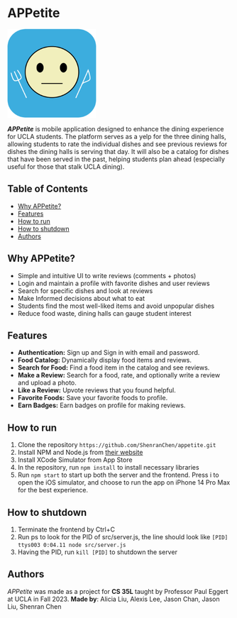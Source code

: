 # APPetite
<img src="./images/App-logo.png" alt="APPetite Logo" width="200" height="200">

**_APPetite_** is mobile application designed to enhance the dining experience for UCLA students. The platform serves as a yelp for the three dining halls, allowing students to rate the individual dishes and see previous reviews for dishes the dining halls is serving that day. It will also be a catalog for dishes that have been served in the past, helping students plan ahead (especially useful for those that stalk UCLA dining). 

## Table of Contents
- [Why APPetite?](https://github.com/ShenranChen/appetite/#why-appetite)
- [Features](https://github.com/ShenranChen/appetite/#features)
- [How to run](https://github.com/ShenranChen/appetite/#how-to-run)
- [How to shutdown](https://github.com/ShenranChen/appetite/#how-to-shutdown)
- [Authors](https://github.com/ShenranChen/appetite/#authors)

## Why APPetite?
- Simple and intuitive UI to write reviews (comments + photos) 
- Login and maintain a profile with favorite dishes and user reviews 
- Search for specific dishes and look at reviews 
- Make Informed decisions about what to eat 
- Students find the most well-liked items and avoid unpopular dishes
- Reduce food waste, dining halls can gauge student interest 

## Features
- **Authentication:** Sign up and Sign in with email and password. 
- **Food Catalog:** Dynamically display food items and reviews.
- **Search for Food:** Find a food item in the catalog and see reviews.
- **Make a Review:** Search for a food, rate, and optionally write a review and upload a photo.
- **Like a Review:** Upvote reviews that you found helpful.
- **Favorite Foods:** Save your favorite foods to profile.
- **Earn Badges:** Earn badges on profile for making reviews.

## How to run
1. Clone the repository `https://github.com/ShenranChen/appetite.git`
2. Install NPM and Node.js from [their website](https://nodejs.org/en/download/)
3. Install XCode Simulator from App Store
4. In the repository, run `npm install` to install necessary libraries
5. Run `npm start` to start up both the server and the frontend. Press i to open the iOS simulator, and choose to run the app on iPhone 14 Pro Max for the best experience.

## How to shutdown
1. Terminate the frontend by Ctrl+C
2. Run ps to look for the PID of src/server.js, the line should look like `[PID] ttys003 0:04.11 node src/server.js`
3. Having the PID, run `kill [PID]` to shutdown the server

## Authors
_APPetite_ was made as a project for **CS 35L** taught by Professor Paul Eggert at UCLA in Fall 2023. **Made by**: Alicia Liu, Alexis Lee, Jason Chan, Jason Liu, Shenran Chen